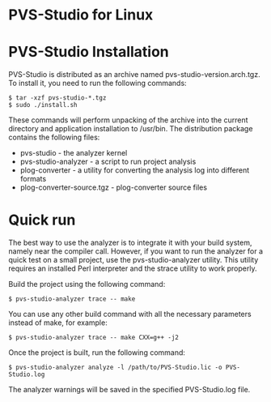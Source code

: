 # PVS-Studio for Linux

PVS-Studio Installation
==================================
PVS-Studio is distributed as an archive named pvs-studio-version.arch.tgz. To install it, you need to run the following commands:

````
$ tar -xzf pvs-studio-*.tgz
$ sudo ./install.sh
````

These commands will perform unpacking of the archive into the current directory and application installation to /usr/bin.
The distribution package contains the following files:
- pvs-studio - the analyzer kernel
- pvs-studio-analyzer - a script to run project analysis
- plog-converter - a utility for converting the analysis log into different formats
- plog-converter-source.tgz - plog-converter source files

Quick run
==================================
The best way to use the analyzer is to integrate it with your build system, namely near the compiler call. However, if you want to run the analyzer for a quick test on a small project, use the pvs-studio-analyzer utility.
This utility requires an installed Perl interpreter and the strace utility to work properly.

Build the project using the following command:
```
$ pvs-studio-analyzer trace -- make
```

You can use any other build command with all the necessary parameters instead of make, for example:
```
$ pvs-studio-analyzer trace -- make CXX=g++ -j2
```

Once the project is built, run the following command:
```
$ pvs-studio-analyzer analyze -l /path/to/PVS-Studio.lic -o PVS-Studio.log
```

The analyzer warnings will be saved in the specified PVS-Studio.log file.
